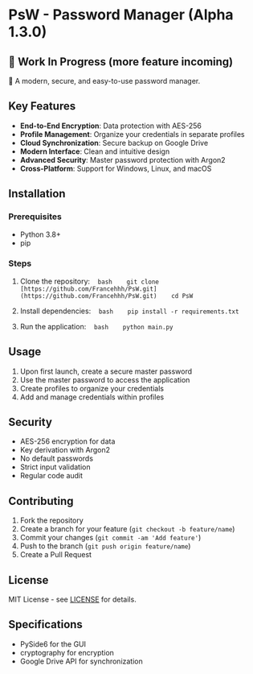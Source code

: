 # PsW - Password Manager (Alpha 1.3.0)

## 🔨 Work In Progress (more feature incoming)

🔐 A modern, secure, and easy-to-use password manager.

## Key Features

- **End-to-End Encryption**: Data protection with AES-256
- **Profile Management**: Organize your credentials in separate profiles
- **Cloud Synchronization**: Secure backup on Google Drive
- **Modern Interface**: Clean and intuitive design
- **Advanced Security**: Master password protection with Argon2
- **Cross-Platform**: Support for Windows, Linux, and macOS

## Installation

### Prerequisites
- Python 3.8+
- pip

### Steps
1. Clone the repository:
   ```bash
   git clone [https://github.com/Francehhh/PsW.git](https://github.com/Francehhh/PsW.git)
   cd PsW
   ```

2. Install dependencies:
   ```bash
   pip install -r requirements.txt
   ```

3. Run the application:
   ```bash
   python main.py
   ```

## Usage

1. Upon first launch, create a secure master password
2. Use the master password to access the application
3. Create profiles to organize your credentials
4. Add and manage credentials within profiles


## Security

- AES-256 encryption for data
- Key derivation with Argon2
- No default passwords
- Strict input validation
- Regular code audit

## Contributing

1. Fork the repository
2. Create a branch for your feature (`git checkout -b feature/name`)
3. Commit your changes (`git commit -am 'Add feature'`)
4. Push to the branch (`git push origin feature/name`)
5. Create a Pull Request

## License

MIT License - see [LICENSE](LICENSE) for details.

## Specifications

- PySide6 for the GUI
- cryptography for encryption
- Google Drive API for synchronization
